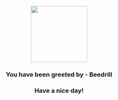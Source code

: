 <p align="center">
    <img src="https://raw.githubusercontent.com/PokeAPI/sprites/master/sprites/pokemon/15.png" width="150" height="150">
</p>
<h3 align="center">You have been greeted by - <b>Beedrill</b></h3>
<h3 align="center">Have a nice day!</h3>
